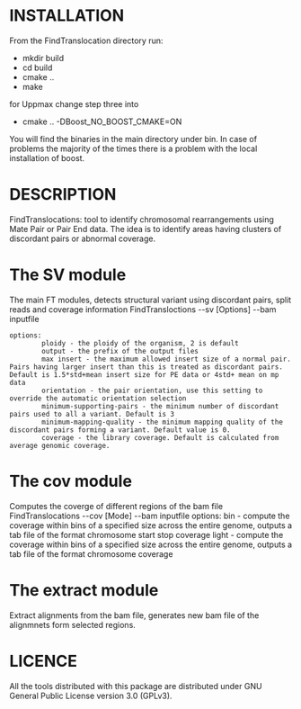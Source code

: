 INSTALLATION
==============

From the FindTranslocation directory run:
- mkdir build
- cd build
- cmake ..
- make


for Uppmax change step three into 
- cmake .. -DBoost_NO_BOOST_CMAKE=ON

You will find the binaries in the main directory under bin. In case of problems the majority of the times there is a problem
with the local installation of boost.


DESCRIPTION
==============
FindTranslocations: tool to identify  chromosomal rearrangements using Mate Pair or Pair End data. The idea is to identify areas having clusters of discordant pairs or abnormal coverage.

The SV module
=============
The main FT modules, detects structural variant using discordant pairs, split reads and coverage information
    FindTransloctions --sv [Options] --bam inputfile 

    options:
            ploidy - the ploidy of the organism, 2 is default
            output - the prefix of the output files
            max insert - the maximum allowed insert size of a normal pair. Pairs having larger insert than this is treated as discordant pairs. Default is 1.5*std+mean insert size for PE data or 4std+ mean on mp data
            orientation - the pair orientation, use this setting to override the automatic orientation selection
            minimum-supporting-pairs - the minimum number of discordant pairs used to all a variant. Default is 3
            minimum-mapping-quality - the minimum mapping quality of the discordant pairs forming a variant. Default value is 0.
            coverage - the library coverage. Default is calculated from average genomic coverage.
            

The cov module
==============
Computes the coverge of different regions of the bam file
    FindTranslocations --cov [Mode] --bam inputfile
    options:
            bin - compute the coverage within bins of a specified size across the entire genome, outputs a tab file of the format chromosome    start  stop coverage
            light - compute the coverage within bins of a specified size across the entire genome, outputs a tab file of the format chromosome  coverage

The extract module
==================
Extract alignments from the bam file, generates new bam file of the alignmnets form selected regions.


LICENCE
==============
All the tools distributed with this package are distributed under GNU General Public License version 3.0 (GPLv3). 



